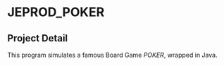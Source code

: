 # **JEPROD_POKER**

## **Project Detail**

This program simulates a famous Board Game *POKER*, wrapped in Java.

